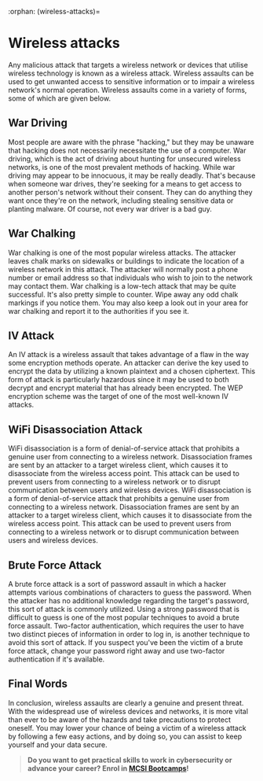 :orphan:
(wireless-attacks)=
# Wireless attacks
 

Any malicious attack that targets a wireless network or devices that utilise wireless technology is known as a wireless attack. Wireless assaults can be used to get unwanted access to sensitive information or to impair a wireless network's normal operation. Wireless assaults come in a variety of forms, some of which are given below.

## War Driving

Most people are aware with the phrase "hacking," but they may be unaware that hacking does not necessarily necessitate the use of a computer. War driving, which is the act of driving about hunting for unsecured wireless networks, is one of the most prevalent methods of hacking. While war driving may appear to be innocuous, it may be really deadly. That's because when someone war drives, they're seeking for a means to get access to another person's network without their consent. They can do anything they want once they're on the network, including stealing sensitive data or planting malware. Of course, not every war driver is a bad guy.

## War Chalking

War chalking is one of the most popular wireless attacks. The attacker leaves chalk marks on sidewalks or buildings to indicate the location of a wireless network in this attack. The attacker will normally post a phone number or email address so that individuals who wish to join to the network may contact them. War chalking is a low-tech attack that may be quite successful. It's also pretty simple to counter. Wipe away any odd chalk markings if you notice them. You may also keep a look out in your area for war chalking and report it to the authorities if you see it.

## IV Attack

An IV attack is a wireless assault that takes advantage of a flaw in the way some encryption methods operate. An attacker can derive the key used to encrypt the data by utilizing a known plaintext and a chosen ciphertext. This form of attack is particularly hazardous since it may be used to both decrypt and encrypt material that has already been encrypted. The WEP encryption scheme was the target of one of the most well-known IV attacks.

## WiFi Disassociation Attack

WiFi disassociation is a form of denial-of-service attack that prohibits a genuine user from connecting to a wireless network. Disassociation frames are sent by an attacker to a target wireless client, which causes it to disassociate from the wireless access point. This attack can be used to prevent users from connecting to a wireless network or to disrupt communication between users and wireless devices. WiFi disassociation is a form of denial-of-service attack that prohibits a genuine user from connecting to a wireless network. Disassociation frames are sent by an attacker to a target wireless client, which causes it to disassociate from the wireless access point. This attack can be used to prevent users from connecting to a wireless network or to disrupt communication between users and wireless devices.

## Brute Force Attack

A brute force attack is a sort of password assault in which a hacker attempts various combinations of characters to guess the password. When the attacker has no additional knowledge regarding the target's password, this sort of attack is commonly utilized. Using a strong password that is difficult to guess is one of the most popular techniques to avoid a brute force assault. Two-factor authentication, which requires the user to have two distinct pieces of information in order to log in, is another technique to avoid this sort of attack. If you suspect you've been the victim of a brute force attack, change your password right away and use two-factor authentication if it's available.

## Final Words

In conclusion, wireless assaults are clearly a genuine and present threat. With the widespread use of wireless devices and networks, it is more vital than ever to be aware of the hazards and take precautions to protect oneself. You may lower your chance of being a victim of a wireless attack by following a few easy actions, and by doing so, you can assist to keep yourself and your data secure.

> **Do you want to get practical skills to work in cybersecurity or advance your career? Enrol in [MCSI Bootcamps](https://www.mosse-institute.com/bootcamps.html)!**